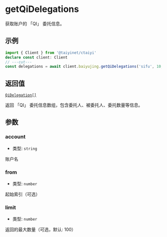 # getQiDelegations

获取账户的 「QI」 委托信息。

## 示例

```ts twoslash
import { Client } from '@taiyinet/ctaiyi'
declare const client: Client
// ---cut---
const delegations = await client.baiyujing.getQiDelegations('sifu', 10, 10)
```

## 返回值

[`QiDelegation[]`](/reference/types#qidelegation)

返回 「QI」 委托信息数组，包含委托人、被委托人、委托数量等信息。

## 参数

### account

- 类型: `string`

账户名

### from

- 类型: `number`

起始索引（可选）

### limit

- 类型: `number`

返回的最大数量（可选，默认: 100）
